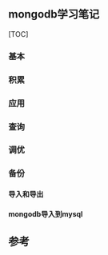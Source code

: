 ## mongodb学习笔记

[TOC]

### 基本

### 积累

### 应用

### 查询

### 调优

### 备份

#### 导入和导出



#### mongodb导入到mysql



## 参考 